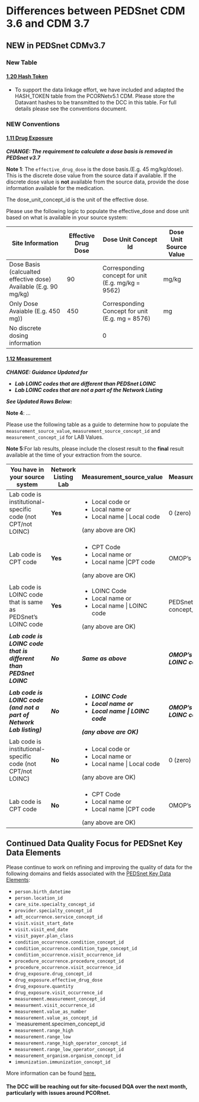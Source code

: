 
# Differences between PEDSnet CDM 3.6 and CDM 3.7

## NEW in PEDSnet CDMv3.7

### New Table
#### [1.20 Hash Token](https://github.com/PEDSnet/Data_Models/blob/master/PEDSnet/docs/Pedsnet_CDM_ETL_Conventions.md#120-hash_token)
- To support the data linkage effort, we have included and adapted the HASH_TOKEN table from the PCORNetv5.1 CDM. Please store the Datavant hashes to be transmitted to the DCC in this table. For full details please see the conventions document.
 

### NEW Conventions
#### [1.11 Drug Exposure](Pedsnet_CDM_ETL_Conventions.md#111-drug-exposure-1)

***CHANGE: The requirement to calculate a dose basis is removed in PEDSnet v3.7***

**Note 1**: The `effective_drug_dose` is the dose basis.(E.g. 45 mg/kg/dose). This is the discrete dose value from the source data if available. If the discrete dose value is **not** available from the source data, provide the dose information available for the medication.

The dose_unit_concept_id is the unit of the effective dose.

Please use the following logic to populate the effective_dose and dose unit based on what is available in your source system:

Site Information | Effective Drug Dose | Dose Unit Concept Id  | Dose Unit Source Value
--- | --- | --- | ---
Dose Basis (calcualted effective dose) Available  (E.g. 90 mg/kg) | 90 | Corresponding concept for unit (E.g. mg/kg = 9562)| mg/kg
Only Dose Avaiable (E.g. 450 mg)) | 450 | Corresponding Concept for unit (E.g. mg = 8576) |mg
No discrete dosing information | | 0|



#### [1.12 Measurement](Pedsnet_CDM_ETL_Conventions.md#112-measurement-1)
***CHANGE: Guidance Updated for***

- ***Lab LOINC codes that are different than PEDSnet LOINC***
- ***Lab LOINC codes that are not a part of the Network Listing***

***See Updated Rows Below:***

**Note 4**: ...

Please use the following table as a guide to determine how to populate the `measurement_source_value`, `measurement_source_concept_id` and `measurement_concept_id` for LAB Values. 

**Note 5**:For lab results, please include the closest result to the **final** result available at the time of your extraction from the source.


You have in your source system |Network Listing Lab| Measurement_source_value| Measurement_source_concept_id | measurement_concept_id
---|---|---|--- | ---
Lab code is institutional-specific code (not CPT/not LOINC) | **Yes**| <ul><li> Local code or</li><li>Local name or</li><li>Local name \| Local code</li></ul> (any above are OK) | 0 (zero) | PEDSnet LOINC code’s concept_id (provided by DCC)
Lab code is CPT code | **Yes** | <ul><li> CPT Code</li><li>Local name or</li><li> Local name \|CPT code</li></ul> (any above are OK) | OMOP’s concept_id for CPT code | PEDSnet’s LOINC code’s concept_id (provided by DCC)
Lab code is LOINC code that is same as PEDSnet’s LOINC code |**Yes**| <ul><li> LOINC Code</li><li>Local name or</li><li> Local name \| LOINC code  </li></ul> (any above are OK) |PEDSnet’s LOINC code’s concept_id (provided by DCC)| PEDSnet’s LOINC code’s concept_id (provided by DCC)
***Lab code is LOINC code that is different than PEDSnet LOINC*** | ***No***|  ***Same as above*** | ***OMOP’s concept_id for your LOINC code*** | ***OMOP’s concept_id for your LOINC code***
***Lab code is LOINC code (and not a part of Network Lab listing)*** |***No*** | ***<ul><li> LOINC Code</li><li>Local name or</li><li> Local name \| LOINC code  </li></ul> (any above are OK)*** |***OMOP’s concept_id for your LOINC code***| ***OMOP’s concept_id for your LOINC code***
Lab code is institutional-specific code (not CPT/not LOINC) | **No** | <ul><li> Local code or</li><li>Local name or</li><li>Local name \| Local code</li></ul> (any above are OK) | 0 (zero) | 0 (zero)
Lab code is CPT code | **No** | <ul><li> CPT Code</li><li>Local name or</li><li> Local name \|CPT code</li></ul> (any above are OK) | OMOP’s concept_id for CPT code | 0 (zero)


## Continued Data Quality Focus for PEDSnet Key Data Elements

Please continue to work on refining and improving the quality of data for the following domains and fields associated with the [PEDSnet Key Data Elements](docs/PEDSnet%20Key%20Data%20Elements.md):

- `person.birth_datetime`
- `person.location_id`
- `care_site.specialty_concept_id`
- `provider.specialty_concept_id`
- `adt_occurrence.service_concept_id`
- `visit.visit_start_date`
- `visit.visit_end_date`
- `visit_payer.plan_class`
- `condition_occurrence.condition_concept_id`
- `condition_occurrence.condition_type_concept_id`
- `condition_occurrence.visit_occurrence_id`
- `procedure_occurrence.procedure_concept_id`
- `procedure_occurrence.visit_occurrence_id`
- `drug_exposure.drug_concept_id`
- `drug_exposure.effective_drug_dose`
- `drug_exposure.quantity`
- `drug_exposure.visit_occurrence_id`
- `measurement.measurement_concept_id`
- `measurment.visit_occurrence_id`
- `measurement.value_as_number`
- `measurement.value_as_concept_id`
- `measurement.specimen_concept_id  
- `measurement.range_high`
- `measurement.range_low`
- `measurement.range_high_operator_concept_id`
- `measurement.range_low_operator_concept_id`
- `measurement_organism.organism_concept_id`
- `immunization.immunization_concept_id`

More information can be found [here.](https://github.com/PEDSnet/Data_Models/blob/master/PEDSnet/docs/PEDSnet%20Key%20Data%20Elements.md)

#### The DCC will be reaching out for site-focused DQA over the next month, particularly with issues around PCORnet.



